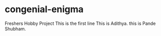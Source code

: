 # congenial-enigma
Freshers Hobby Project
This is the first line
This is Adithya.
this is Pande Shubham.
